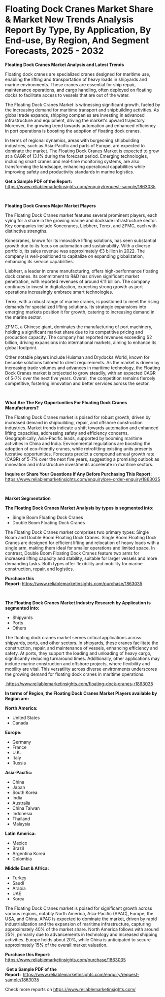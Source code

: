<p><h1>Floating Dock Cranes Market Share & Market New Trends Analysis Report By Type, By Application, By End-use, By Region, And Segment Forecasts, 2025 - 2032</h1></p><p><strong>Floating Dock Cranes Market Analysis and Latest Trends</strong></p>
<p><p>Floating dock cranes are specialized cranes designed for maritime use, enabling the lifting and transportation of heavy loads in shipyards and marine environments. These cranes are essential for ship repair, maintenance operations, and cargo handling, often deployed on floating docks to facilitate access to vessels that are out of the water.</p><p>The Floating Dock Cranes Market is witnessing significant growth, fueled by the increasing demand for maritime transport and shipbuilding activities. As global trade expands, shipping companies are investing in advanced infrastructure and equipment, driving the market's upward trajectory. Moreover, the growing trend towards automation and enhanced efficiency in port operations is boosting the adoption of floating dock cranes.</p><p>In terms of regional dynamics, areas with burgeoning shipbuilding industries, such as Asia-Pacific and parts of Europe, are expected to dominate the market. The Floating Dock Cranes Market is expected to grow at a CAGR of 13.1% during the forecast period. Emerging technologies, including smart cranes and real-time monitoring systems, are also transforming the landscape, enhancing operational capabilities while improving safety and productivity standards in marine logistics.</p></p>
<p><strong>Get a Sample PDF of the Report:&nbsp;</strong> <a href="https://www.reliablemarketinsights.com/enquiry/request-sample/1863035?utm_campaign=1166&utm_medium=2&utm_source=Github&utm_content=ia&utm_term=19022025&utm_id=floating-dock-cranes">https://www.reliablemarketinsights.com/enquiry/request-sample/1863035</a></p>
<p>&nbsp;</p>
<p><strong>Floating Dock Cranes Major Market Players</strong></p>
<p><p>The Floating Dock Cranes market features several prominent players, each vying for a share in the growing marine and dockside infrastructure sector. Key companies include Konecranes, Liebherr, Terex, and ZPMC, each with distinctive strengths.</p><p>Konecranes, known for its innovative lifting solutions, has seen substantial growth due to its focus on automation and sustainability. With a diverse portfolio, its sales revenue was approximately €3 billion in 2022. The company is well-positioned to capitalize on expanding globalization, enhancing its service capabilities.</p><p>Liebherr, a leader in crane manufacturing, offers high-performance floating dock cranes. Its commitment to R&D has driven significant market penetration, with reported revenues of around €11 billion. The company continues to invest in digitalization, expecting strong growth as port operations increasingly embrace smart technologies.</p><p>Terex, with a robust range of marine cranes, is positioned to meet the rising demands for specialized lifting solutions. Its strategic expansions into emerging markets position it for growth, catering to increasing demand in the marine sector.</p><p>ZPMC, a Chinese giant, dominates the manufacturing of port machinery, holding a significant market share due to its competitive pricing and production capacity. The company has reported revenues exceeding $2 billion, driving expansions into international markets, aiming to enhance its global footprint.</p><p>Other notable players include Huisman and Drydocks World, known for bespoke solutions tailored to client requirements. As the market is driven by increasing trade volumes and advances in maritime technology, the Floating Dock Cranes market is projected to grow steadily, with an expected CAGR of 5-7% over the next five years. Overall, the competition remains fiercely competitive, fostering innovation and better services across the sector.</p></p>
<p>&nbsp;</p>
<p><strong>What Are The Key Opportunities For Floating Dock Cranes Manufacturers?</strong></p>
<p><p>The Floating Dock Cranes market is poised for robust growth, driven by increased demand in shipbuilding, repair, and offshore construction industries. Market trends indicate a shift towards automation and enhanced lifting capacities, addressing safety and efficiency concerns. Geographically, Asia-Pacific leads, supported by booming maritime activities in China and India. Environmental regulations are boosting the adoption of eco-friendly cranes, while retrofitting existing units presents lucrative opportunities. Forecasts predict a compound annual growth rate (CAGR) of 5-7% over the next five years, suggesting a promising outlook as innovation and infrastructure investments accelerate in maritime sectors.</p></p>
<p><strong>Inquire or Share Your Questions If Any Before Purchasing This Report:</strong> <a href="https://www.reliablemarketinsights.com/enquiry/pre-order-enquiry/1863035?utm_campaign=1166&utm_medium=2&utm_source=Github&utm_content=ia&utm_term=19022025&utm_id=floating-dock-cranes">https://www.reliablemarketinsights.com/enquiry/pre-order-enquiry/1863035</a></p>
<p>&nbsp;</p>
<p><strong>Market Segmentation</strong></p>
<p><strong>The Floating Dock Cranes Market Analysis by types is segmented into:</strong></p>
<p><ul><li>Single Boom Floating Dock Cranes</li><li>Double Boom Floating Dock Cranes</li></ul></p>
<p><p>The Floating Dock Cranes market comprises two primary types: Single Boom and Double Boom Floating Dock Cranes. Single Boom Floating Dock Cranes are designed for efficient lifting and relocation of heavy loads with a single arm, making them ideal for smaller operations and limited space. In contrast, Double Boom Floating Dock Cranes feature two arms for increased lifting capacity and stability, suitable for larger vessels and more demanding tasks. Both types offer flexibility and mobility for marine construction, repair, and logistics.</p></p>
<p><strong>Purchase this Report:&nbsp;</strong><a href="https://www.reliablemarketinsights.com/purchase/1863035?utm_campaign=1166&utm_medium=2&utm_source=Github&utm_content=ia&utm_term=19022025&utm_id=floating-dock-cranes">https://www.reliablemarketinsights.com/purchase/1863035</a></p>
<p>&nbsp;</p>
<p><strong>The Floating Dock Cranes Market Industry Research by Application is segmented into:</strong></p>
<p><ul><li>Shipyards</li><li>Ports</li><li>Others</li></ul></p>
<p><p>The floating dock cranes market serves critical applications across shipyards, ports, and other sectors. In shipyards, these cranes facilitate the construction, repair, and maintenance of vessels, enhancing efficiency and safety. At ports, they support the loading and unloading of heavy cargo, significantly reducing turnaround times. Additionally, other applications may include marine construction and offshore projects, where flexibility and mobility are vital. This versatility across diverse environments underscores the growing demand for floating dock cranes in maritime operations.</p></p>
<p><a href="https://www.reliablemarketinsights.com/floating-dock-cranes-r1863035?utm_campaign=1166&utm_medium=2&utm_source=Github&utm_content=ia&utm_term=19022025&utm_id=floating-dock-cranes">&nbsp;https://www.reliablemarketinsights.com/floating-dock-cranes-r1863035</a></p>
<p><strong>In terms of Region, the Floating Dock Cranes Market Players available by Region are:</strong></p>
<p>
    <p> <strong> North America: </strong>
        <ul>
            <li>United States</li>
            <li>Canada</li>
        </ul>
        </p> 
    <p> <strong> Europe: </strong>
        <ul>
            <li>Germany</li>
            <li>France</li>
            <li>U.K.</li>
            <li>Italy</li>
            <li>Russia</li>
        </ul>
        </p> 
    <p> <strong> Asia-Pacific: </strong>
        <ul>
            <li>China</li>
            <li>Japan</li>
            <li>South Korea</li>
            <li>India</li>
            <li>Australia</li>
            <li>China Taiwan</li>
            <li>Indonesia</li>
            <li>Thailand</li>
            <li>Malaysia</li>
        </ul>
        </p> 
    <p> <strong> Latin America: </strong>
        <ul>
            <li>Mexico</li>
            <li>Brazil</li>
            <li>Argentina Korea</li>
            <li>Colombia</li>
        </ul>
        </p> 
    <p> <strong> Middle East & Africa: </strong>
        <ul>
            <li>Turkey</li>
            <li>Saudi</li>
            <li>Arabia</li>
            <li>UAE</li>
            <li>Korea</li>
        </ul>
    </p>
    </p>
<p><p>The Floating Dock Cranes market is poised for significant growth across various regions, notably North America, Asia-Pacific (APAC), Europe, the USA, and China. APAC is expected to dominate the market, driven by rapid industrialization and the expansion of maritime infrastructure, capturing approximately 40% of the market share. North America follows with around 25%, primarily due to advancements in technology and increased shipping activities. Europe holds about 20%, while China is anticipated to secure approximately 15% of the overall market valuation.</p></p>
<p><strong>Purchase this Report: </strong><a href="https://www.reliablemarketinsights.com/purchase/1863035?utm_campaign=1166&utm_medium=2&utm_source=Github&utm_content=ia&utm_term=19022025&utm_id=floating-dock-cranes">https://www.reliablemarketinsights.com/purchase/1863035</a></p>
<p>&nbsp;<strong>Get a Sample PDF of the Report:&nbsp;&nbsp;</strong><a href="https://www.reliablemarketinsights.com/enquiry/request-sample/1863035?utm_campaign=1166&utm_medium=2&utm_source=Github&utm_content=ia&utm_term=19022025&utm_id=floating-dock-cranes">https://www.reliablemarketinsights.com/enquiry/request-sample/1863035</a></p>
<p><strong></strong></p>
<p>Check more reports on <a href="https://www.reliablemarketinsights.com/?utm_campaign=1166&utm_medium=2&utm_source=Github&utm_content=ia&utm_term=19022025&utm_id=floating-dock-cranes">https://www.reliablemarketinsights.com/</a></p>